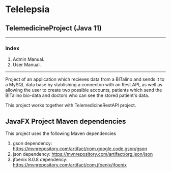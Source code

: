 # Telelepsia  
## TelemedicineProject (Java 11)
-------------------------------
### Index
1. Admin Manual.
2. User Manual.

-------------------------------

Project of an application which recieves data from a BITalino and sends it to a MySQL data base by stablishing a connecton with an Rest API, as well as allowing the user to create two possible accounts, patients which send the BITalino bio-data and doctors who can see the stored patient's data.

This project works together with TelemedicineRestAPI project.

## JavaFX Project Maven dependencies

This project uses the following Maven dependencies

1. gson dependency: https://mvnrepository.com/artifact/com.google.code.gson/gson
2. json dependency: https://mvnrepository.com/artifact/org.json/json
3. jfoenix 8.0.8 dependency: https://mvnrepository.com/artifact/com.jfoenix/jfoenix
